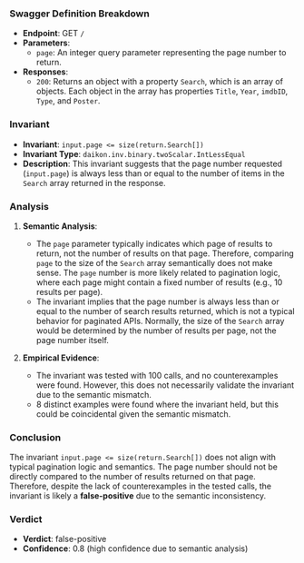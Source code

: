 ### Swagger Definition Breakdown

- **Endpoint**: GET `/`
- **Parameters**:
  - `page`: An integer query parameter representing the page number to return.
- **Responses**:
  - `200`: Returns an object with a property `Search`, which is an array of objects. Each object in the array has properties `Title`, `Year`, `imdbID`, `Type`, and `Poster`.

### Invariant

- **Invariant**: `input.page <= size(return.Search[])`
- **Invariant Type**: `daikon.inv.binary.twoScalar.IntLessEqual`
- **Description**: This invariant suggests that the page number requested (`input.page`) is always less than or equal to the number of items in the `Search` array returned in the response.

### Analysis

1. **Semantic Analysis**:
   - The `page` parameter typically indicates which page of results to return, not the number of results on that page. Therefore, comparing `page` to the size of the `Search` array semantically does not make sense. The `page` number is more likely related to pagination logic, where each page might contain a fixed number of results (e.g., 10 results per page).
   - The invariant implies that the page number is always less than or equal to the number of search results returned, which is not a typical behavior for paginated APIs. Normally, the size of the `Search` array would be determined by the number of results per page, not the page number itself.

2. **Empirical Evidence**:
   - The invariant was tested with 100 calls, and no counterexamples were found. However, this does not necessarily validate the invariant due to the semantic mismatch.
   - 8 distinct examples were found where the invariant held, but this could be coincidental given the semantic mismatch.

### Conclusion

The invariant `input.page <= size(return.Search[])` does not align with typical pagination logic and semantics. The page number should not be directly compared to the number of results returned on that page. Therefore, despite the lack of counterexamples in the tested calls, the invariant is likely a **false-positive** due to the semantic inconsistency.

### Verdict
- **Verdict**: false-positive
- **Confidence**: 0.8 (high confidence due to semantic analysis)

